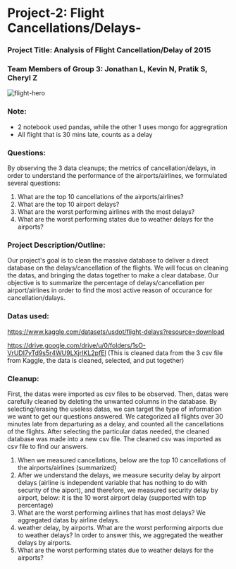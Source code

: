 # Project-2: Flight Cancellations/Delays-


### Project Title: Analysis of Flight Cancellation/Delay of 2015


### Team Members of Group 3: Jonathan L, Kevin N, Pratik S, Cheryl Z

![flight-hero](https://user-images.githubusercontent.com/120348065/226772517-a6562c4d-304a-4fdb-88cb-f1040800ca24.jpg)

### Note:
-  2 notebook used pandas, while the other 1 uses mongo for aggregration 
- All flight that is 30 mins late, counts as a delay


### Questions:
By observing the 3 data cleanups; the metrics of cancellation/delays, in order to understand the performance of the airports/airlines, we formulated several questions: 
1. What are the top 10 cancellations of the airports/airlines?
2. What are the top 10 airport delays?
3. What are the worst performing airlines with the most delays?
4. What are the worst performing states due to weather delays for the airports?


### Project Description/Outline: 
Our project's goal is to clean the massive database to deliver a direct database on the delays/cancellation of the flights. We will focus on cleaning the datas, and bringing the datas together to make a clear database. Our objective is to summarize the percentage of delays/cancellation per airport/airlines in order to find the most active reason of occurance for cancellation/dalays.

### Datas used:
https://www.kaggle.com/datasets/usdot/flight-delays?resource=download

https://drive.google.com/drive/u/0/folders/1sO-VrUDI7yTd9s5r4WU9LXjrIKL2pfEl  (This is cleaned data from the 3 csv file from Kaggle, the data is cleaned, selected, and put together)

### Cleanup:
First, the datas were imported as csv files to be observed. Then, datas were carefully cleaned by deleting the unwanted columns in the database. By selecting/erasing the useless datas, we can target the type of information we want to get our questions answered. We categorized all flights over 30 minutes late from departuring as a delay, and counted all the cancellations of the flights. After selecting the particular datas needed, the cleaned database was made into a new csv file. The cleaned csv was imported as csv file to find our answers.  




1. When we measured cancellations, below are the top 10 cancellations of the airports/airlines (summarized)
3. After we understand the delays, we measure security delay by airport delays (airline is independent variable that has nothing to do with security of the aiport), and therefore, we measured security delay by airport, below: it is the 10 worst airport delay (supported with top percentage) 
4. What are the worst performing airlines that has most delays? We aggregated datas by airline delays. 
7. weather delay, by airports. What are the worst performing airports due to weather delays? In order to answer this, we aggregated the weather delays by airports.
8. What are the worst performing states due to weather delays for the airports? 





